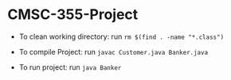 # CMSC-355-Project


+ To clean working directory: 
    run ```rm $(find . -name "*.class")```

+ To compile Project: 
    run ```javac Customer.java Banker.java``` 

+ To run project: 
    run ```java Banker```
